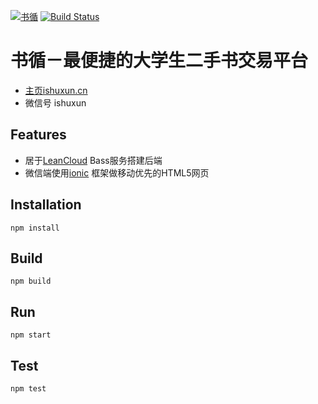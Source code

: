 [![书循](http://ishuxun.cn/img/logo-R.png)](http://ishuxun.cn)
[![Build Status](https://travis-ci.org/gwuhaolin/ShuXun.svg)](https://travis-ci.org/gwuhaolin/ShuXun)

# 书循－最便捷的大学生二手书交易平台
- [主页ishuxun.cn](http://ishuxun.cn)
- 微信号 ishuxun

## Features
- 居于[LeanCloud](http://leancloud.cn) Bass服务搭建后端
- 微信端使用[ionic](http://ionicframework.com) 框架做移动优先的HTML5网页

## Installation
```
npm install
```
## Build
```
npm build
```
## Run
```
npm start
```
## Test
```
npm test
```
